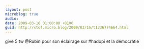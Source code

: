 ```yaml
---
layout: post
microblog: true
audio: 
date: 2009-03-16 01:00:00 +0100
guid: http://xtof.micro.blog/2009/03/16/t1336774664.html
---
```

give 5 tw @Rubin pour son éclairage sur #hadopi et la démocratie
